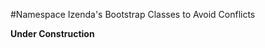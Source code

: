 #Namespace Izenda's Bootstrap Classes to Avoid Conflicts

**Under Construction**
<!--
[[TOC]]

##Introduction
You will need a CSS pre-processor (SASS or LESS) to accomplish this.

##Using SASS
1. To avoid having to change several references throughout the applicaiton, rename main.css (for example, main-no-namespace.css).

2. Create a SASS sheet titled main.scss.

3. Import the renamed file (in this case, main-no-namespace.css) into the SASS sheet _inside_ the new namespace class.  This sheet will compile to main.css.

4. Add the new namespace class (in this case, izenda-bs) to the top-level Izenda div.  In our vanilla reference implementations, all Izenda pages render inside of the first div below the body tag in the Default.master page.

5. Repeat 1-4 for the Report.css stylesheet.

##Using LESS

-->